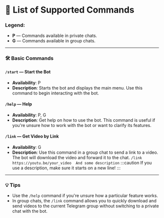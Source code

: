 # 📜 List of Supported Commands

### Legend:
- **P** — Commands available in private chats.
- **G** — Commands available in group chats.

---

### 🛠 Basic Commands

#### `/start` — Start the Bot
- **Availability**: P
- **Description**: Starts the bot and displays the main menu. Use this command to begin interacting with the bot.

#### `/help` — Help
- **Availability**: P, G
- **Description**: Get help on how to use the bot. This command is useful if you're unsure how to work with the bot or want to clarify its features.

#### `/link` — Get Video by Link
- **Availability**: G
- **Description**: Use this command in a group chat to send a link to a video. The bot will download the video and forward it to the chat.
      ```
      /link https://youtu.be/your_video 
      And some description
      ```
      :::caution
      If you use a description, make sure it starts on a new line!
      :::

---

### 💡 Tips
- Use the `/help` command if you're unsure how a particular feature works.
- In group chats, the `/link` command allows you to quickly download and send videos to the current Telegram group without switching to a private chat with the bot.